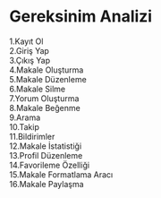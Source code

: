 # Gereksinim Analizi
1.Kayıt Ol
<br>
2.Giriş Yap
<br>
3.Çıkış Yap
<br>
4.Makale Oluşturma
<br>
5.Makale Düzenleme
<br>
6.Makale Silme
<br>
7.Yorum Oluşturma
<br>
8.Makale Beğenme
<br>
9.Arama
<br>
10.Takip
<br>
11.Bildirimler
<br>
12.Makale İstatistiği
<br>
13.Profil Düzenleme
<br>
14.Favorileme Özelliği
<br>
15.Makale Formatlama Aracı
<br>
16.Makale Paylaşma
